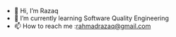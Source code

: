 - 👋 Hi, I’m Razaq
- 🌱 I’m currently learning Software Quality Engineering
- 📫 How to reach me :rahmadrazaq@gmail.com 


<!---
Mrarrazzaq/Mrarrazzaq is a ✨ special ✨ repository because its `README.md` (this file) appears on your GitHub profile.
You can click the Preview link to take a look at your changes.
- 👀 I’m interested in IT
--->

